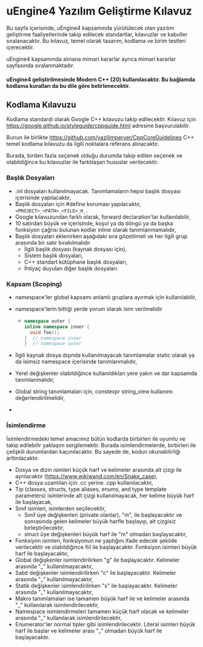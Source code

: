 # uEngine4 Yazılım Geliştirme Kılavuz

Bu sayfa içerisinde, uEngine4 kapsamında yürütülecek olan yazılım geliştirme faaliyetlerinde takip edilecek standartlar, kılavuzlar ve kabuller sıralanacaktır. Bu kılavuz, temel olarak tasarım, kodlama ve birim testleri içerecektir.

uEngine4 kapsamında alınana mimari kararlar ayrıca mimari kararlar sayfasında sıralanmaktadır.

#### uEngine4 geliştirilmesinde Modern C++ (20) kullanılacaktır. Bu bağlamda kodlama kuralları da bu dile göre belirlenecektir.

## Kodlama Kılavuzu

Kodlama standardı olarak Google C++ kılavuzu takip edilecektir. Kılavuz için https://google.github.io/styleguide/cppguide.html adresine başvurulabilir.

Bunun ile birlikte https://github.com/yazilimperver/CppCoreGuidelines C++ temel kodlama kılavuzu da ilgili noktalara referans alınacaktır.

Burada, birden fazla seçenek olduğu durumda takip edilen seçenek ve olabildiğince bu kılavuzlar ile farklılaşan hususlar verilecektir.

### Başlık Dosyaları

- .inl dosyaları kullanılmayacak. Tanımlamaların hepsi başlık dosyası içerisinde yapılacaktır,
- Başlık dosyaları için #define koruması yapılacaktır, `<PROJECT>_<PATH>_<FILE>_H_`.
- Google kılavuzundan farklı olarak, forward declaration'lar kullanılabilir,
- 10 satırdan büyük ve içerisinde, koşul ya da döngü ya da başka fonksiyon çağrısı bulunan kodlar inline olarak tanımlanmamalıdır,
- Başlık dosyaları eklenirken aşağıdaki sıra gözetilmeli ve her ilgili grup arasında bir satır bırakılmalıdır
  - İlgili başlık dosyası (kaynak dosyası için),
  - Sistem başlık dosyaları,
  - C++ standart kütüphane başlık dosyaları,
  - İhtiyaç duyulan diğer başlık dosyaları.

### Kapsam (Scoping)

- namespace'ler global kapsamı anlamlı gruplara ayırmak için kullanılabilir,

- namespace'lerin bittiği yerde yorum olarak isim verilmelidir

  - ```c++
    namespace outer {
    inline namespace inner {
      void foo();
    }  // namespace inner
    }  // namespace outer
    ```

- İlgili kaynak dosya dışında kullanılmayacak tanımlamalar static olarak ya da isimsiz namespace içerisinde tanımlanmalıdır,

- Yerel değişkenler olabildiğince kullanıldıkları yere yakın ve dar kapsamda tanımlanmalıdır,

- Global string tanımlamaları için, constexpr string_view kullanımı değerlendirilmelidir,

- 

### İsimlendirme

İsimlendirmedeki temel amacımız bütün kodlarda birbirleri ile uyumlu ve takip edilebilir yaklaşım sergilemektir. Burada isimlendirmelerde, birbirleri ile çelişkili durumlardan kaçınılacaktır. Bu sayede de, kodun okunabilirliği arttırılacaktır.

- Dosya ve dizin isimleri küçük harf ve kelimeler arasında alt çizgi ile ayrılacaktır (https://www.wikiwand.com/en/Snake_case),
- C++ dosya uzantıları için .cc yerine .cpp kullanılacaktır,
- Tip (classes, structs, type aliases, enums, and type template parameters) isimlerinde alt çizgi kullanılmayacak, her kelime büyük harf ile başlayacak,
- Sınıf isimleri, isimlerden seçilecektir,
  - Sınıf üye değişkenleri (private olanlar), "m", ile başlayacaktır ve sonrasında gelen kelimeler büyük harfle başlayıp, alt çizgisiz birleştirilecektir,
  - struct üye değişkenleri büyük harf ile "m" olmadan başlayacaktır,
- Fonksiyon isimleri, fonksiyonun ne yaptığını ifade edecek şekilde verilecektir ve olabildiğince fiil ile başlayacaktır. Fonksiyon isimleri büyük harf ile başlayacaktır,
- Global değişkenler isimlendirilirken "g" ile başlayacaktır. Kelimeler arasında "_" kullanılmayacaktır,
- Sabit değişkenler isimlendirilirken "c" ile başlayacaktır. Kelimeler arasında "_" kullanılmayacaktır,
- Statik değişkenler isimlendirilirken "s" ile başlayacaktır. Kelimeler arasında "_" kullanılmayacaktır,
- Makro tanımlamaları ise tamamen büyük harf ile ve kelimeler arasında "_" kullanılarak isimlendirilecektir,
- Namespace isimlendirmeleri tamamen küçük harf olacak ve kelimeler arasında "_" kullanılarak isimlendirilecektir,
- Enumerator'ler normal tipler gibi isimlendirilecektir. Literal isimleri büyük harf ile başlar ve kelimeler arası "_" olmadan büyük harf ile başlayacaktır.



